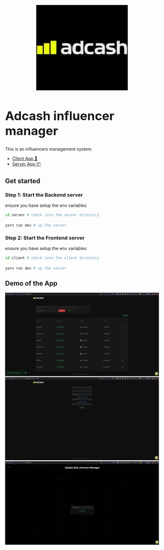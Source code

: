 <div align="center">
  <a href="https://github.com/emmanuelonah/adcash-influencer-manager">
    <img src="./client/src/design-system/assets/icn-logo.jpeg" alt="Logo" width="300" />
  </a>
</div>

<h1 align="left" style="font-size:40px;">Adcash influencer manager</h1>

This is an influencers management system.

* [Client App 🎨](./client/README.md)
* [Server App 📦](./server/README.md)

## Get started

### Step 1: Start the Backend server

ensure you have setup the env variables

```bash
cd server # check into the server directory

yarn run dev # up the server
```

### Step 2: Start the Frontend server

ensure you have setup the env variables

```bash
cd client # check into the client directory

yarn run dev # up the server
```

## Demo of the App

<img src="./client/src/design-system/assets/icn-demo-home.png" alt="List influencers page">
<img src="./client/src/design-system/assets/icn-demo-create.png" alt="Create influencer page">
<img src="./client/src/design-system/assets/icn-demo-update.png" alt="Update influencer page">

